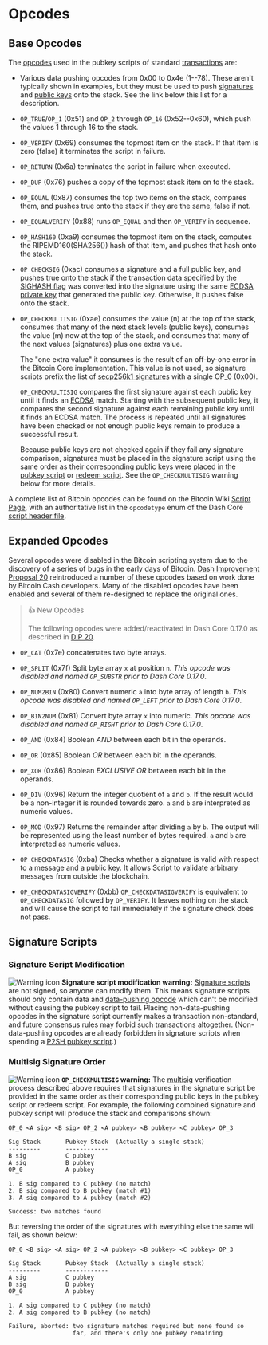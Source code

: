 # Opcodes

## Base Opcodes

The [opcodes](../resources/glossary.md#opcode) used in the pubkey scripts of standard [transactions](../resources/glossary.md#transaction) are:

* Various data pushing opcodes from 0x00 to 0x4e (1--78). These aren't typically shown in examples, but they must be used to push [signatures](../resources/glossary.md#signature) and [public keys](../resources/glossary.md#public-key) onto the stack. See the link below this list for a description.

* `OP_TRUE`/`OP_1` (0x51) and `OP_2` through `OP_16` (0x52--0x60), which push the values 1 through 16 to the stack.

* `OP_VERIFY` (0x69) consumes the topmost item on the stack. If that item is zero (false) it terminates the script in failure.

* `OP_RETURN` (0x6a) terminates the script in failure when executed.

* `OP_DUP` (0x76) pushes a copy of the topmost stack item on to the stack.

* `OP_EQUAL` (0x87) consumes the top two items on the stack, compares them, and pushes true onto the stack if they are the same, false if not.

* `OP_EQUALVERIFY` (0x88) runs `OP_EQUAL` and then `OP_VERIFY` in sequence.

* `OP_HASH160` (0xa9) consumes the topmost item on the stack, computes the RIPEMD160(SHA256()) hash of that item, and pushes that hash onto the stack.

**<span id="op_checksig"></span>**

* `OP_CHECKSIG` (0xac) consumes a signature and a full public key, and pushes true onto the stack if the transaction data specified by the [SIGHASH flag](../resources/glossary.md#sighash-flag) was converted into the signature using the same [ECDSA private key](../resources/glossary.md#ecdsa-private-key) that generated the public key. Otherwise, it pushes false onto the stack.

* `OP_CHECKMULTISIG` (0xae) consumes the value (n) at the top of the stack, consumes that many of the next stack levels (public keys), consumes the value (m) now at the top of the stack, and consumes that many of the next values (signatures) plus one extra value.

    The "one extra value" it consumes is the result of an off-by-one error in the Bitcoin Core implementation. This value is not used, so signature scripts prefix the list of [secp256k1 signatures](../resources/glossary.md#secp256k1-signatures) with a single OP_0 (0x00).

    `OP_CHECKMULTISIG` compares the first signature against each public key until it finds an [ECDSA](https://en.wikipedia.org/wiki/Elliptic_Curve_Digital_Signature_Algorithm) match. Starting with the subsequent public key, it compares the second signature against each remaining public key until it finds an ECDSA match. The process is repeated until all signatures have been checked or not enough public keys remain to produce a successful result.

    Because public keys are not checked again if they fail any signature comparison, signatures must be placed in the signature script using the same order as their corresponding public keys were placed in the [pubkey script](../resources/glossary.md#pubkey-script) or [redeem script](../resources/glossary.md#redeem-script). See the `OP_CHECKMULTISIG` warning below for more details.

A complete list of Bitcoin opcodes can be found on the Bitcoin Wiki [Script Page](https://en.bitcoin.it/wiki/Script), with an authoritative list in the `opcodetype` enum of the Dash Core [script header file](https://github.com/dashpay/dash/blob/master/src/script/script.h).

## Expanded Opcodes

Several opcodes were disabled in the Bitcoin scripting system due to the discovery of a series of bugs in the early days of Bitcoin. [Dash Improvement Proposal 20](https://github.com/dashpay/dips/blob/master/dip-0020.md) reintroduced a number of these opcodes based on work done by Bitcoin Cash developers. Many of the disabled opcodes have been enabled and several of them re-designed to replace the original ones.

> 👍 New Opcodes
>
> The following opcodes were added/reactivated in Dash Core 0.17.0 as described in [DIP 20](https://github.com/dashpay/dips/blob/master/dip-0020.md).

* `OP_CAT` (0x7e) concatenates two byte arrays.

* `OP_SPLIT` (0x7f) Split byte array `x` at position `n`. *This opcode was disabled and named `OP_SUBSTR` prior to Dash Core 0.17.0*.

* `OP_NUM2BIN` (0x80) Convert numeric `a` into byte array of length `b`. *This opcode was disabled and named `OP_LEFT` prior to Dash Core 0.17.0*.

* `OP_BIN2NUM` (0x81) Convert byte array `x` into numeric. *This opcode was disabled and named `OP_RIGHT` prior to Dash Core 0.17.0*.

* `OP_AND` (0x84) Boolean *AND* between each bit in the operands.

* `OP_OR` (0x85) Boolean *OR* between each bit in the operands.

* `OP_XOR` (0x86) Boolean *EXCLUSIVE OR* between each bit in the operands.

* `OP_DIV` (0x96) Return the integer quotient of `a` and `b`. If the result would be a non-integer it is rounded towards zero. `a` and `b` are interpreted as numeric values.

* `OP_MOD` (0x97) Returns the remainder after dividing `a` by `b`. The output will be represented using the least number of bytes required. `a` and `b` are interpreted as numeric values.

* `OP_CHECKDATASIG` (0xba) Checks whether a signature is valid with respect to a message and a public key. It allows Script to validate arbitrary messages from outside the blockchain.

* `OP_CHECKDATASIGVERIFY` (0xbb) `OP_CHECKDATASIGVERIFY` is equivalent to `OP_CHECKDATASIG` followed by `OP_VERIFY`. It leaves nothing on the stack and will cause the script to fail immediately if the signature check does not pass.

## Signature Scripts

### Signature Script Modification

![Warning icon](https://docs-core.github.io/img/icons/icon_warning.svg) **<span id="signature_script_modification_warning">Signature script modification warning</span>:** [Signature scripts](../resources/glossary.md#signature-script) are not signed, so anyone can modify them. This means signature scripts should only contain data and [data-pushing opcode](../resources/glossary.md#data-pushing-opcode) which can't be modified without causing the pubkey script to fail. Placing non-data-pushing opcodes in the signature script currently makes a transaction non-standard, and future consensus rules may forbid such transactions altogether. (Non-data-pushing opcodes are already forbidden in signature scripts when spending a [P2SH pubkey script](../resources/glossary.md#p2sh-pubkey-script).)

### Multisig Signature Order

![Warning icon](https://docs-core.github.io/img/icons/icon_warning.svg) **`OP_CHECKMULTISIG` warning:** The [multisig](../resources/glossary.md#multisig) verification process described above requires that signatures in the signature script be provided in the same order as their corresponding public keys in the pubkey script or redeem script. For example, the following combined signature and pubkey script will produce the stack and comparisons shown:

``` text
OP_0 <A sig> <B sig> OP_2 <A pubkey> <B pubkey> <C pubkey> OP_3

Sig Stack       Pubkey Stack  (Actually a single stack)
---------       ------------
B sig           C pubkey
A sig           B pubkey
OP_0            A pubkey

1. B sig compared to C pubkey (no match)
2. B sig compared to B pubkey (match #1)
3. A sig compared to A pubkey (match #2)

Success: two matches found
```

But reversing the order of the signatures with everything else the same will fail, as shown below:

``` text
OP_0 <B sig> <A sig> OP_2 <A pubkey> <B pubkey> <C pubkey> OP_3

Sig Stack       Pubkey Stack  (Actually a single stack)
---------       ------------
A sig           C pubkey
B sig           B pubkey
OP_0            A pubkey

1. A sig compared to C pubkey (no match)
2. A sig compared to B pubkey (no match)

Failure, aborted: two signature matches required but none found so
                  far, and there's only one pubkey remaining
```
